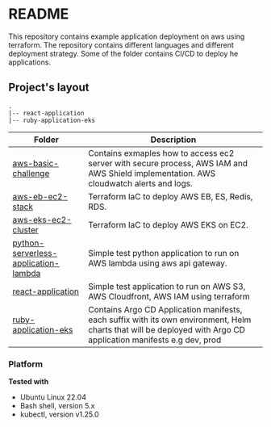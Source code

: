 # README

This repository contains example application deployment on aws using terraform. The repository contains different languages and different deployment strategy. Some of the folder contains CI/CD to deploy he applications. 


## Project's layout
```
.
|-- react-application
|-- ruby-application-eks

```


| Folder | Description |
|--------|-------------| 
| [aws-basic-challenge](aws-basic-challenge) | Contains exmaples how to access ec2 server with secure process, AWS IAM and AWS Shield implementation. AWS cloudwatch alerts and logs. 
| [aws-eb-ec2-stack](aws-eb-ec2-stack) | Terraform IaC to deploy AWS EB, ES, Redis, RDS. 
| [aws-eks-ec2-cluster](aws-eks-ec2-cluster) | Terraform IaC to deploy AWS EKS on EC2. 
| [python-serverless-application-lambda](python-serverless-application-lambda/) | Simple test python application to run on AWS lambda using aws api gateway. |
| [react-application](react-application/) |Simple test application to run on AWS S3, AWS Cloudfront, AWS IAM using terraform |
| [ruby-application-eks](ruby-application-eks) | Contains Argo CD Application manifests, each suffix with its own environment, Helm charts that will be deployed with Argo CD application manifests e.g dev, prod 


### Platform
**Tested with**
- Ubuntu Linux 22.04
- Bash shell, version 5.x
- kubectl, version v1.25.0


